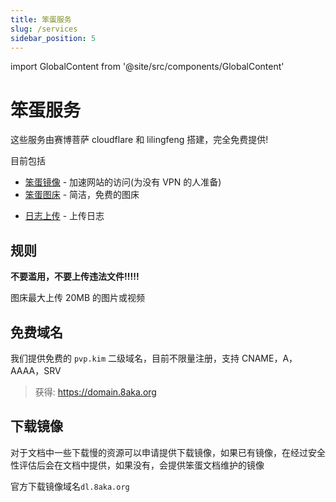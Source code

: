 ```yaml
---
title: 笨蛋服务
slug: /services
sidebar_position: 5
---
```


import GlobalContent from '@site/src/components/GlobalContent'

# 笨蛋服务

这些服务由赛博菩萨 cloudflare 和 lilingfeng 搭建，完全免费提供!

目前包括

<GlobalContent>

- [笨蛋镜像](https://mirror.yizhan.wiki) - 加速网站的访问(为没有 VPN 的人准备)
- [笨蛋图床](https://image.8aka.org) - 简洁，免费的图床

</GlobalContent>

- [日志上传](https://log.8aka.org) - 上传日志


## 规则

**不要滥用，不要上传违法文件!!!!!**

图床最大上传 20MB 的图片或视频

## 免费域名

我们提供免费的 `pvp.kim` 二级域名，目前不限量注册，支持 CNAME，A，AAAA，SRV

> 获得: https://domain.8aka.org

## 下载镜像

对于文档中一些下载慢的资源可以申请提供下载镜像，如果已有镜像，在经过安全性评估后会在文档中提供，如果没有，会提供笨蛋文档维护的镜像

官方下载镜像域名`dl.8aka.org`
